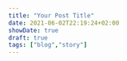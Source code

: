 ```yaml
---
title: "Your Post Title"
date: 2021-06-02T22:19:24+02:00
showDate: true
draft: true
tags: ["blog","story"]
---
```


